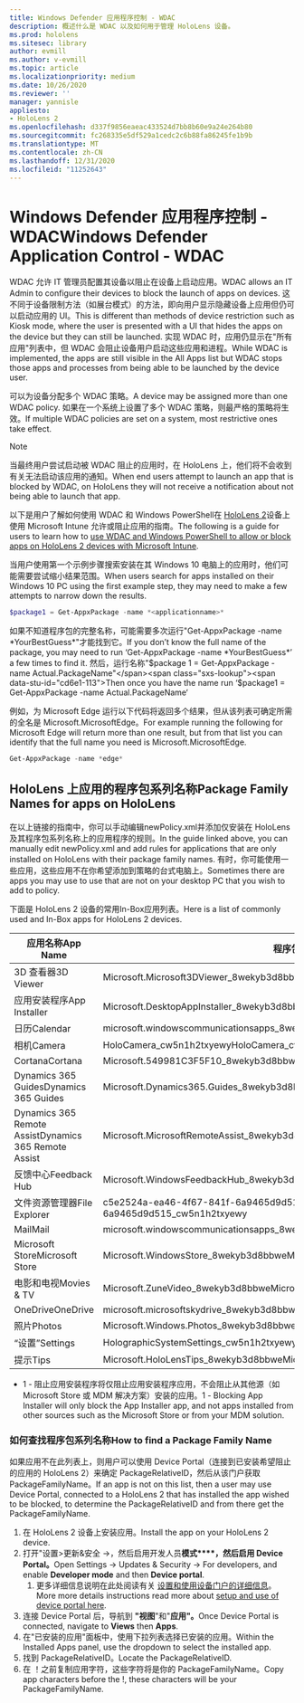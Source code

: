 ```yaml
---
title: Windows Defender 应用程序控制 - WDAC
description: 概述什么是 WDAC 以及如何用于管理 HoloLens 设备。
ms.prod: hololens
ms.sitesec: library
author: evmill
ms.author: v-evmill
ms.topic: article
ms.localizationpriority: medium
ms.date: 10/26/2020
ms.reviewer: ''
manager: yannisle
appliesto:
- HoloLens 2
ms.openlocfilehash: d337f9856eaeac433524d7bb8b60e9a24e264b80
ms.sourcegitcommit: fc268335e5df529a1cedc2c6b88fa86245fe1b9b
ms.translationtype: MT
ms.contentlocale: zh-CN
ms.lasthandoff: 12/31/2020
ms.locfileid: "11252643"
---
```

# <span data-ttu-id="cd6e1-103">Windows Defender 应用程序控制 - WDAC</span><span class="sxs-lookup"><span data-stu-id="cd6e1-103">Windows Defender Application Control - WDAC</span></span>

<span data-ttu-id="cd6e1-104">WDAC 允许 IT 管理员配置其设备以阻止在设备上启动应用。</span><span class="sxs-lookup"><span data-stu-id="cd6e1-104">WDAC allows an IT Admin to configure their devices to block the launch of apps on devices.</span></span> <span data-ttu-id="cd6e1-105">这不同于设备限制方法（如展台模式）的方法，即向用户显示隐藏设备上应用但仍可以启动应用的 UI。</span><span class="sxs-lookup"><span data-stu-id="cd6e1-105">This is different than methods of device restriction such as Kiosk mode, where  the user is presented with a UI that hides the apps on the device but they can still be launched.</span></span> <span data-ttu-id="cd6e1-106">实现 WDAC 时，应用仍显示在"所有应用"列表中，但 WDAC 会阻止设备用户启动这些应用和进程。</span><span class="sxs-lookup"><span data-stu-id="cd6e1-106">While WDAC is implemented, the apps are still visible in the All Apps list but WDAC stops those apps and processes from being able to be launched by the device user.</span></span>

<span data-ttu-id="cd6e1-107">可以为设备分配多个 WDAC 策略。</span><span class="sxs-lookup"><span data-stu-id="cd6e1-107">A device may be assigned more than one WDAC policy.</span></span> <span data-ttu-id="cd6e1-108">如果在一个系统上设置了多个 WDAC 策略，则最严格的策略将生效。</span><span class="sxs-lookup"><span data-stu-id="cd6e1-108">If multiple WDAC policies are set on a system, most restrictive ones take effect.</span></span> 

> [!NOTE]
> <span data-ttu-id="cd6e1-109">当最终用户尝试启动被 WDAC 阻止的应用时，在 HoloLens 上，他们将不会收到有关无法启动该应用的通知。</span><span class="sxs-lookup"><span data-stu-id="cd6e1-109">When end users attempt to launch an app that is blocked by WDAC, on HoloLens they will not receive a notification about not being able to launch that app.</span></span>

<span data-ttu-id="cd6e1-110">以下是用户了解如何使用 WDAC 和 Windows PowerShell在 [HoloLens 2](https://docs.microsoft.com/mem/intune/configuration/custom-profile-hololens)设备上使用 Microsoft Intune 允许或阻止应用的指南。</span><span class="sxs-lookup"><span data-stu-id="cd6e1-110">The following is a guide for users to learn how to [use WDAC and Windows PowerShell to allow or block apps on HoloLens 2 devices with Microsoft Intune](https://docs.microsoft.com/mem/intune/configuration/custom-profile-hololens).</span></span>

<span data-ttu-id="cd6e1-111">当用户使用第一个示例步骤搜索安装在其 Windows 10 电脑上的应用时，他们可能需要尝试缩小结果范围。</span><span class="sxs-lookup"><span data-stu-id="cd6e1-111">When users search for apps installed on their Windows 10 PC using the first example step, they may need to make a few attempts to narrow down the results.</span></span>

```powershell
$package1 = Get-AppxPackage -name *<applicationname>*
``` 

<span data-ttu-id="cd6e1-112">如果不知道程序包的完整名称，可能需要多次运行"Get-AppxPackage -name \*YourBestGuess\*"才能找到它。</span><span class="sxs-lookup"><span data-stu-id="cd6e1-112">If you don’t know the full name of the package, you may need to run ‘Get-AppxPackage -name \*YourBestGuess\*’ a few times to find it.</span></span> <span data-ttu-id="cd6e1-113">然后，运行名称"$package 1 = Get-AppxPackage -name Actual.PackageName"</span><span class="sxs-lookup"><span data-stu-id="cd6e1-113">Then once you have the name run ‘$package1 = Get-AppxPackage -name Actual.PackageName‘</span></span>

<span data-ttu-id="cd6e1-114">例如，为 Microsoft Edge 运行以下代码将返回多个结果，但从该列表可确定所需的全名是 Microsoft.MicrosoftEdge。</span><span class="sxs-lookup"><span data-stu-id="cd6e1-114">For example running the following for Microsoft Edge will return more than one result, but from that list you can identify that the full name you need is Microsoft.MicrosoftEdge.</span></span>

```powershell
Get-AppxPackage -name *edge*
``` 

## <span data-ttu-id="cd6e1-115">HoloLens 上应用的程序包系列名称</span><span class="sxs-lookup"><span data-stu-id="cd6e1-115">Package Family Names for apps on HoloLens</span></span>

<span data-ttu-id="cd6e1-116">在以上链接的指南中，你可以手动编辑newPolicy.xml并添加仅安装在 HoloLens 及其程序包系列名称上的应用程序的规则。</span><span class="sxs-lookup"><span data-stu-id="cd6e1-116">In the guide linked above, you can manually edit newPolicy.xml and add rules for applications that are only installed on HoloLens with their package family names.</span></span> <span data-ttu-id="cd6e1-117">有时，你可能使用一些应用，这些应用不在你希望添加到策略的台式电脑上。</span><span class="sxs-lookup"><span data-stu-id="cd6e1-117">Sometimes there are apps you may use to use that are not on your desktop PC that you wish to add to policy.</span></span>

<span data-ttu-id="cd6e1-118">下面是 HoloLens 2 设备的常用In-Box应用列表。</span><span class="sxs-lookup"><span data-stu-id="cd6e1-118">Here is a list of commonly used and In-Box apps for HoloLens 2 devices.</span></span>

| <span data-ttu-id="cd6e1-119">应用名称</span><span class="sxs-lookup"><span data-stu-id="cd6e1-119">App Name</span></span>                   | <span data-ttu-id="cd6e1-120">程序包系列名称</span><span class="sxs-lookup"><span data-stu-id="cd6e1-120">Package Family Name</span></span>                                |
|----------------------------|----------------------------------------------------|
| <span data-ttu-id="cd6e1-121">3D 查看器</span><span class="sxs-lookup"><span data-stu-id="cd6e1-121">3D Viewer</span></span>                  | <span data-ttu-id="cd6e1-122">Microsoft.Microsoft3DViewer_8wekyb3d8bbwe</span><span class="sxs-lookup"><span data-stu-id="cd6e1-122">Microsoft.Microsoft3DViewer_8wekyb3d8bbwe</span></span>          |
| <span data-ttu-id="cd6e1-123">应用安装程序</span><span class="sxs-lookup"><span data-stu-id="cd6e1-123">App Installer</span></span>              | <span data-ttu-id="cd6e1-124">Microsoft.DesktopAppInstaller_8wekyb3d8bbwe <sup> 1</span><span class="sxs-lookup"><span data-stu-id="cd6e1-124">Microsoft.DesktopAppInstaller_8wekyb3d8bbwe <sup>1</span></span></sup>         |
| <span data-ttu-id="cd6e1-125">日历</span><span class="sxs-lookup"><span data-stu-id="cd6e1-125">Calendar</span></span>                   | <span data-ttu-id="cd6e1-126">microsoft.windowscommunicationsapps_8wekyb3d8bbwe</span><span class="sxs-lookup"><span data-stu-id="cd6e1-126">microsoft.windowscommunicationsapps_8wekyb3d8bbwe</span></span>  |
| <span data-ttu-id="cd6e1-127">相机</span><span class="sxs-lookup"><span data-stu-id="cd6e1-127">Camera</span></span>                     | <span data-ttu-id="cd6e1-128">HoloCamera_cw5n1h2txyewy</span><span class="sxs-lookup"><span data-stu-id="cd6e1-128">HoloCamera_cw5n1h2txyewy</span></span>                           |
| <span data-ttu-id="cd6e1-129">Cortana</span><span class="sxs-lookup"><span data-stu-id="cd6e1-129">Cortana</span></span>                    | <span data-ttu-id="cd6e1-130">Microsoft.549981C3F5F10_8wekyb3d8bbwe</span><span class="sxs-lookup"><span data-stu-id="cd6e1-130">Microsoft.549981C3F5F10_8wekyb3d8bbwe</span></span>              |
| <span data-ttu-id="cd6e1-131">Dynamics 365 Guides</span><span class="sxs-lookup"><span data-stu-id="cd6e1-131">Dynamics 365 Guides</span></span>        | <span data-ttu-id="cd6e1-132">Microsoft.Dynamics365.Guides_8wekyb3d8bbwe</span><span class="sxs-lookup"><span data-stu-id="cd6e1-132">Microsoft.Dynamics365.Guides_8wekyb3d8bbwe</span></span>         |
| <span data-ttu-id="cd6e1-133">Dynamics 365 Remote Assist</span><span class="sxs-lookup"><span data-stu-id="cd6e1-133">Dynamics 365 Remote Assist</span></span> | <span data-ttu-id="cd6e1-134">Microsoft.MicrosoftRemoteAssist_8wekyb3d8bbwe</span><span class="sxs-lookup"><span data-stu-id="cd6e1-134">Microsoft.MicrosoftRemoteAssist_8wekyb3d8bbwe</span></span>      |
| <span data-ttu-id="cd6e1-135">反馈中心</span><span class="sxs-lookup"><span data-stu-id="cd6e1-135">Feedback Hub</span></span>               | <span data-ttu-id="cd6e1-136">Microsoft.WindowsFeedbackHub_8wekyb3d8bbwe</span><span class="sxs-lookup"><span data-stu-id="cd6e1-136">Microsoft.WindowsFeedbackHub_8wekyb3d8bbwe</span></span>         |
| <span data-ttu-id="cd6e1-137">文件资源管理器</span><span class="sxs-lookup"><span data-stu-id="cd6e1-137">File Explorer</span></span>              | <span data-ttu-id="cd6e1-138">c5e2524a-ea46-4f67-841f-6a9465d9d515_cw5n1h2txyewy</span><span class="sxs-lookup"><span data-stu-id="cd6e1-138">c5e2524a-ea46-4f67-841f-6a9465d9d515_cw5n1h2txyewy</span></span> |
| <span data-ttu-id="cd6e1-139">Mail</span><span class="sxs-lookup"><span data-stu-id="cd6e1-139">Mail</span></span>                       | <span data-ttu-id="cd6e1-140">microsoft.windowscommunicationsapps_8wekyb3d8bbwe</span><span class="sxs-lookup"><span data-stu-id="cd6e1-140">microsoft.windowscommunicationsapps_8wekyb3d8bbwe</span></span>  |
| <span data-ttu-id="cd6e1-141">Microsoft Store</span><span class="sxs-lookup"><span data-stu-id="cd6e1-141">Microsoft Store</span></span>            | <span data-ttu-id="cd6e1-142">Microsoft.WindowsStore_8wekyb3d8bbwe</span><span class="sxs-lookup"><span data-stu-id="cd6e1-142">Microsoft.WindowsStore_8wekyb3d8bbwe</span></span>               |
| <span data-ttu-id="cd6e1-143">电影和电视</span><span class="sxs-lookup"><span data-stu-id="cd6e1-143">Movies & TV</span></span>                | <span data-ttu-id="cd6e1-144">Microsoft.ZuneVideo_8wekyb3d8bbwe</span><span class="sxs-lookup"><span data-stu-id="cd6e1-144">Microsoft.ZuneVideo_8wekyb3d8bbwe</span></span>                  |
| <span data-ttu-id="cd6e1-145">OneDrive</span><span class="sxs-lookup"><span data-stu-id="cd6e1-145">OneDrive</span></span>                   | <span data-ttu-id="cd6e1-146">microsoft.microsoftskydrive_8wekyb3d8bbwe</span><span class="sxs-lookup"><span data-stu-id="cd6e1-146">microsoft.microsoftskydrive_8wekyb3d8bbwe</span></span>          |
| <span data-ttu-id="cd6e1-147">照片</span><span class="sxs-lookup"><span data-stu-id="cd6e1-147">Photos</span></span>                     | <span data-ttu-id="cd6e1-148">Microsoft.Windows.Photos_8wekyb3d8bbwe</span><span class="sxs-lookup"><span data-stu-id="cd6e1-148">Microsoft.Windows.Photos_8wekyb3d8bbwe</span></span>             |
| <span data-ttu-id="cd6e1-149">“设置”</span><span class="sxs-lookup"><span data-stu-id="cd6e1-149">Settings</span></span>                   | <span data-ttu-id="cd6e1-150">HolographicSystemSettings_cw5n1h2txyewy</span><span class="sxs-lookup"><span data-stu-id="cd6e1-150">HolographicSystemSettings_cw5n1h2txyewy</span></span>            |
| <span data-ttu-id="cd6e1-151">提示</span><span class="sxs-lookup"><span data-stu-id="cd6e1-151">Tips</span></span>                       | <span data-ttu-id="cd6e1-152">Microsoft.HoloLensTips_8wekyb3d8bbwe</span><span class="sxs-lookup"><span data-stu-id="cd6e1-152">Microsoft.HoloLensTips_8wekyb3d8bbwe</span></span>               |

- <span data-ttu-id="cd6e1-153">1 - 阻止应用安装程序将仅阻止应用安装程序应用，不会阻止从其他源（如 Microsoft Store 或 MDM 解决方案）安装的应用。</span><span class="sxs-lookup"><span data-stu-id="cd6e1-153">1 - Blocking App Installer will only block the App Installer app, and not apps installed from other sources such as the Microsoft Store or from your MDM solution.</span></span>

### <span data-ttu-id="cd6e1-154">如何查找程序包系列名称</span><span class="sxs-lookup"><span data-stu-id="cd6e1-154">How to find a Package Family Name</span></span>

<span data-ttu-id="cd6e1-155">如果应用不在此列表上，则用户可以使用 Device Portal（连接到已安装希望阻止的应用的 HoloLens 2）来确定 PackageRelativeID，然后从该门户获取 PackageFamilyName。</span><span class="sxs-lookup"><span data-stu-id="cd6e1-155">If an app is not on this list, then a user may use Device Portal, connected to a HoloLens 2 that has installed the app wished to be blocked, to determine the PackageRelativeID and from there get the PackageFamilyName.</span></span>

1. <span data-ttu-id="cd6e1-156">在 HoloLens 2 设备上安装应用。</span><span class="sxs-lookup"><span data-stu-id="cd6e1-156">Install the app on your HoloLens 2 device.</span></span> 
1. <span data-ttu-id="cd6e1-157">打开"设置>更新&安全 ->，然后启用开发人员**模式\*\*\*\*，然后启用 Device Portal。**</span><span class="sxs-lookup"><span data-stu-id="cd6e1-157">Open Settings -> Updates & Security -> For developers, and enable **Developer mode** and then **Device portal**.</span></span> 
    1. <span data-ttu-id="cd6e1-158">更多详细信息说明在此处阅读有关 [设置和使用设备门户的详细信息](https://docs.microsoft.com/windows/mixed-reality/develop/platform-capabilities-and-apis/using-the-windows-device-portal)。</span><span class="sxs-lookup"><span data-stu-id="cd6e1-158">More more details instructions read more about [setup and use of device portal here](https://docs.microsoft.com/windows/mixed-reality/develop/platform-capabilities-and-apis/using-the-windows-device-portal).</span></span>
1. <span data-ttu-id="cd6e1-159">连接 Device Portal 后，导航到 **"视图**"和"**应用"。**</span><span class="sxs-lookup"><span data-stu-id="cd6e1-159">Once Device Portal is connected, navigate to **Views** then **Apps**.</span></span> 
1. <span data-ttu-id="cd6e1-160">在"已安装的应用"面板中，使用下拉列表选择已安装的应用。</span><span class="sxs-lookup"><span data-stu-id="cd6e1-160">Within the Installed Apps panel, use the dropdown to select the installed app.</span></span> 
1. <span data-ttu-id="cd6e1-161">找到 PackageRelativeID。</span><span class="sxs-lookup"><span data-stu-id="cd6e1-161">Locate the PackageRelativeID.</span></span> 
1. <span data-ttu-id="cd6e1-162">在 ！之前复制应用字符，这些字符将是你的 PackageFamilyName。</span><span class="sxs-lookup"><span data-stu-id="cd6e1-162">Copy app characters before the !, these characters will be your PackageFamilyName.</span></span>


